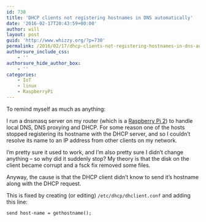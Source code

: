```yaml
---
id: 730
title: 'DHCP clients not registering hostnames in DNS automatically'
date: '2016-02-17T20:43:59+00:00'
author: will
layout: post
guid: 'http://www.whizzy.org/?p=730'
permalink: /2016/02/17/dhcp-clients-not-registering-hostnames-in-dns-automatically/
authorsure_include_css:
    - ''
authorsure_hide_author_box:
    - ''
categories:
    - IoT
    - linux
    - RaspberryPi
---
```


To remind myself as much as anything:

I run a dnsmasq server on my router (which is a [Raspberry Pi 2](https://www.whizzy.org/2015/05/multipathrouting-rasppi2/)) to handle local DNS, DNS proxying and DHCP. For some reason one of the hosts stopped registering its hostname with the DHCP server, and so I couldn’t resolve its name to an IP address from other clients on my network.

I’m pretty sure it used to work, and I’m also pretty sure I didn’t change anything – so why did it suddenly stop? My theory is that the disk on the client became corrupt and a fsck fix removed some files.

Anyway, the cause is that the DHCP client didn’t know to send it’s hostname along with the DHCP request.

This is fixed by creating (or editing) `/etc/dhcp/dhclient.conf` and adding this line:

`send host-name = gethostname();`